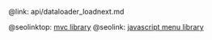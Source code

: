 @link: api/dataloader_loadnext.md

@seolinktop: [mvc library](https://webix.com)
@seolink: [javascript menu library](https://webix.com/widget/menu/)